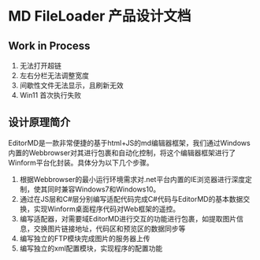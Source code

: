 # MD FileLoader 产品设计文档

## Work in Process

1. 无法打开超链
2. 左右分栏无法调整宽度
3. 间歇性文件无法显示，且刷新无效
4. Win11 首次执行失败


## 设计原理简介

EditorMD是一款非常便捷的基于html+JS的md编辑器框架，我们通过Windows内置的Webbrowser对其进行包裹和自动化控制，将这个编辑器框架进行了Winform平台化封装。具体分为以下几个步骤。

1. 根据Webbrowser的最小运行环境需求对.net平台内置的IE浏览器进行深度定制，使其同时兼容Windows7和Windows10。
2. 通过在JS层和C#层分别编写适配代码完成C#代码与EditorMD的基本数据交换，实现Winform桌面程序代码对Web框架的遥控。
3. 编写适配器，对需要域EditorMD进行交互的功能进行包裹，如提取图片信息，交换图片链接地址，代码区和预览区的数据同步等
4. 编写独立的FTP模块完成图片的服务器上传
5. 编写独立的xml配置模块，实现程序的配置功能